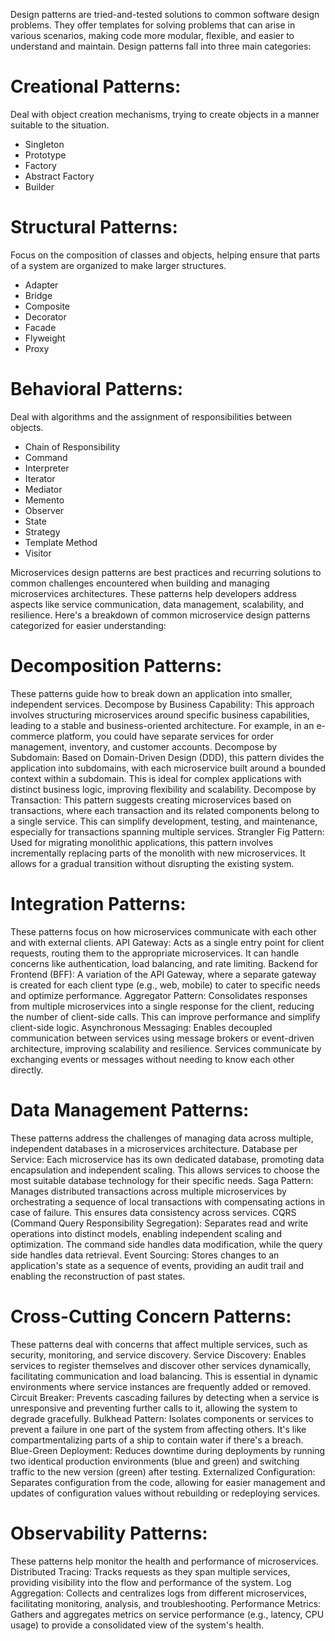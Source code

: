 Design patterns are tried-and-tested solutions to common software design problems. They offer templates for solving problems that can arise in various scenarios, making code more modular, flexible, and easier to understand and maintain. Design patterns fall into three main categories:

# Creational Patterns: 
Deal with object creation mechanisms, trying to create objects in a manner suitable to the situation.
* Singleton
* Prototype
* Factory
* Abstract Factory
* Builder

# Structural Patterns: 
Focus on the composition of classes and objects, helping ensure that parts of a system are organized to make larger structures.
* Adapter
* Bridge
* Composite
* Decorator
* Facade
* Flyweight
* Proxy

# Behavioral Patterns: 
Deal with algorithms and the assignment of responsibilities between objects.
* Chain of Responsibility
* Command
* Interpreter
* Iterator
* Mediator
* Memento
* Observer
* State
* Strategy
* Template Method
* Visitor

Microservices design patterns are best practices and recurring solutions to common challenges encountered when building and managing microservices architectures. These patterns help developers address aspects like service communication, data management, scalability, and resilience. 
Here's a breakdown of common microservice design patterns categorized for easier understanding:
# Decomposition Patterns: 
These patterns guide how to break down an application into smaller, independent services. 
Decompose by Business Capability: This approach involves structuring microservices around specific business capabilities, leading to a stable and business-oriented architecture. For example, in an e-commerce platform, you could have separate services for order management, inventory, and customer accounts.
Decompose by Subdomain: Based on Domain-Driven Design (DDD), this pattern divides the application into subdomains, with each microservice built around a bounded context within a subdomain. This is ideal for complex applications with distinct business logic, improving flexibility and scalability.
Decompose by Transaction: This pattern suggests creating microservices based on transactions, where each transaction and its related components belong to a single service. This can simplify development, testing, and maintenance, especially for transactions spanning multiple services.
Strangler Fig Pattern: Used for migrating monolithic applications, this pattern involves incrementally replacing parts of the monolith with new microservices. It allows for a gradual transition without disrupting the existing system.  
# Integration Patterns: 
These patterns focus on how microservices communicate with each other and with external clients. 
API Gateway: Acts as a single entry point for client requests, routing them to the appropriate microservices. It can handle concerns like authentication, load balancing, and rate limiting.
Backend for Frontend (BFF): A variation of the API Gateway, where a separate gateway is created for each client type (e.g., web, mobile) to cater to specific needs and optimize performance.
Aggregator Pattern: Consolidates responses from multiple microservices into a single response for the client, reducing the number of client-side calls. This can improve performance and simplify client-side logic.
Asynchronous Messaging: Enables decoupled communication between services using message brokers or event-driven architecture, improving scalability and resilience. Services communicate by exchanging events or messages without needing to know each other directly. 
# Data Management Patterns: 
These patterns address the challenges of managing data across multiple, independent databases in a microservices architecture. 
Database per Service: Each microservice has its own dedicated database, promoting data encapsulation and independent scaling. This allows services to choose the most suitable database technology for their specific needs.
Saga Pattern: Manages distributed transactions across multiple microservices by orchestrating a sequence of local transactions with compensating actions in case of failure. This ensures data consistency across services.
CQRS (Command Query Responsibility Segregation): Separates read and write operations into distinct models, enabling independent scaling and optimization. The command side handles data modification, while the query side handles data retrieval.
Event Sourcing: Stores changes to an application's state as a sequence of events, providing an audit trail and enabling the reconstruction of past states. 
# Cross-Cutting Concern Patterns: 
These patterns deal with concerns that affect multiple services, such as security, monitoring, and service discovery. 
Service Discovery: Enables services to register themselves and discover other services dynamically, facilitating communication and load balancing. This is essential in dynamic environments where service instances are frequently added or removed.
Circuit Breaker: Prevents cascading failures by detecting when a service is unresponsive and preventing further calls to it, allowing the system to degrade gracefully.
Bulkhead Pattern: Isolates components or services to prevent a failure in one part of the system from affecting others. It's like compartmentalizing parts of a ship to contain water if there's a breach.
Blue-Green Deployment: Reduces downtime during deployments by running two identical production environments (blue and green) and switching traffic to the new version (green) after testing.
Externalized Configuration: Separates configuration from the code, allowing for easier management and updates of configuration values without rebuilding or redeploying services. 
# Observability Patterns: 
These patterns help monitor the health and performance of microservices. 
Distributed Tracing: Tracks requests as they span multiple services, providing visibility into the flow and performance of the system.
Log Aggregation: Collects and centralizes logs from different microservices, facilitating monitoring, analysis, and troubleshooting.
Performance Metrics: Gathers and aggregates metrics on service performance (e.g., latency, CPU usage) to provide a consolidated view of the system's health. 

